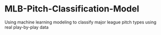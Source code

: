 # MLB-Pitch-Classification-Model
Using machine learning modeling to classify major league pitch types using real play-by-play data
